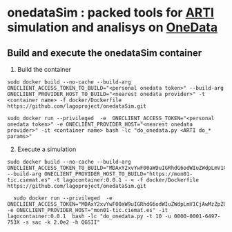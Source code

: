 # onedataSim : packed tools for [ARTI](../arti) simulation and analisys on [OneData](https://github.com/onedata)

## Build and execute the onedataSim container

1. Build the container
```
sudo docker build --no-cache --build-arg ONECLIENT_ACCESS_TOKEN_TO_BUILD="<personal onedata token>" --build-arg ONECLIENT_PROVIDER_HOST_TO_BUILD="<nearest onedata provider>" -t  <container name> -f docker/Dockerfile https://github.com/lagoproject/onedataSim.git
```
  ```
  sudo docker run --privileged  -e  ONECLIENT_ACCESS_TOKEN="<personal onedata token>" -e ONECLIENT_PROVIDER_HOST="<nearest onedata provider>" -it <container name> bash -lc "do_onedata.py <ARTI do_* params>"
```


2. Execute a simulation
```
sudo docker build --no-cache --build-arg ONECLIENT_ACCESS_TOKEN_TO_BUILD="MDAxY2xvYwF00aW9uIGRhdG6odWIuZWdpLmV1CjAwMzZpZGVudGlmaWVyIDdiY2IwZGQzY2I00MmFjY2FmOGZiOTBmZjkzMTUxNTkyY2gyYzVlCjAwMWFjaWQgdGltZSA8IDE2MjMzMjA4MzAKMDAyZnNpZ25hdHVyZSAvZQrzvw2OtjS8bOtDgoOaRRvv18ZhXE4PTG2tcsgwYgo" --build-arg ONECLIENT_PROVIDER_HOST_TO_BUILD="https://mon01-tic.ciemat.es" -t lagocontainer:0.0.1 - < -f docker/Dockerfile https://github.com/lagoproject/onedataSim.git
```

```
  sudo docker run --privileged  -e  ONECLIENT_ACCESS_TOKEN="MDAxY2xvYwF00aW9uIGRhdG6odWIuZWdpLmV1CjAwMzZpZGVudGlmaWVyIDdiY2IwZGQzY2I00MmFjY2FmOGZiOTBmZjkzMTUxNTkyY2gyYzVlCjAwMWFjaWQgdGltZSA8IDE2MjMzMjA4MzAKMDAyZnNpZ25hdHVyZSAvZQrzvw2OtjS8bOtDgoOaRRvv18ZhXE4PTG2tcsgwYgo" -e ONECLIENT_PROVIDER_HOST="mon01-tic.ciemat.es" -it lagocontainer:0.0.1  bash -lc "do_onedata.py -t 10 -u 0000-0001-6497-753X -s sac -k 2.0e2 -h QGSII"
```
